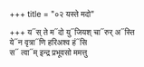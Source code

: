 +++
title = "०२ यस्ते मदो"

+++
य᳓स् ते म᳓दो यु᳓जियश् चा᳓रुर् अ᳓स्ति  
ये᳓न वृत्रा᳓णि हरिअश्व हं᳓सि  
स᳓ त्वा᳓म् इन्द्र प्रभूवसो ममत्तु